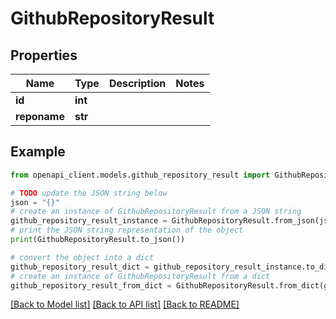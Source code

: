 # GithubRepositoryResult


## Properties

Name | Type | Description | Notes
------------ | ------------- | ------------- | -------------
**id** | **int** |  | 
**reponame** | **str** |  | 

## Example

```python
from openapi_client.models.github_repository_result import GithubRepositoryResult

# TODO update the JSON string below
json = "{}"
# create an instance of GithubRepositoryResult from a JSON string
github_repository_result_instance = GithubRepositoryResult.from_json(json)
# print the JSON string representation of the object
print(GithubRepositoryResult.to_json())

# convert the object into a dict
github_repository_result_dict = github_repository_result_instance.to_dict()
# create an instance of GithubRepositoryResult from a dict
github_repository_result_from_dict = GithubRepositoryResult.from_dict(github_repository_result_dict)
```
[[Back to Model list]](../README.md#documentation-for-models) [[Back to API list]](../README.md#documentation-for-api-endpoints) [[Back to README]](../README.md)



